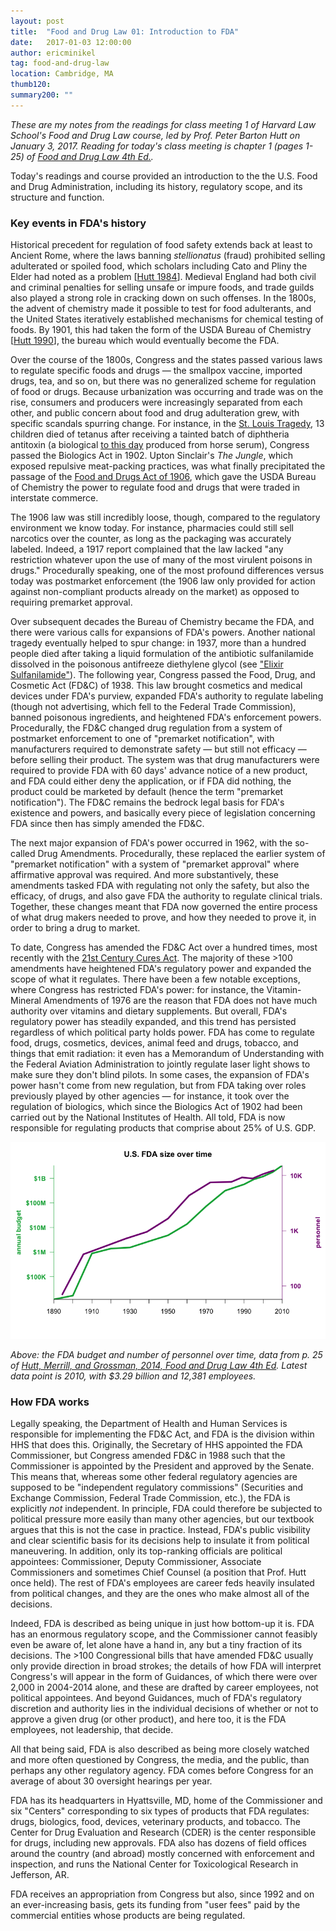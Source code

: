 ```yaml
---
layout: post
title:  "Food and Drug Law 01: Introduction to FDA"
date:   2017-01-03 12:00:00
author: ericminikel
tag: food-and-drug-law
location: Cambridge, MA
thumb120: 
summary200: ""
---
```


*These are my notes from the readings for class meeting 1 of Harvard Law School's Food and Drug Law course, led by Prof. Peter Barton Hutt on January 3, 2017. Reading for today's class meeting is chapter 1 (pages 1-25) of [Food and Drug Law 4th Ed.](http://a.co/2SDYPhS).*

Today's readings and course provided an introduction to the the U.S. Food and Drug Administration, including its history, regulatory scope, and its structure and function.

### Key events in FDA's history

Historical precedent for regulation of food safety extends back at least to Ancient Rome, where the laws banning *stellionatus* (fraud) prohibited selling adulterated or spoiled food, which scholars including Cato and Pliny the Elder had noted as a problem [[Hutt 1984]]. Medieval England had both civil and criminal penalties for selling unsafe or impure foods, and trade guilds also played a strong role in cracking down on such offenses. In the 1800s, the advent of chemistry made it possible to test for food adulterants, and the United States iteratively established mechanisms for chemical testing of foods. By 1901, this had taken the form of the USDA Bureau of Chemistry [[Hutt 1990]], the bureau which would eventually become the FDA.

Over the course of the 1800s, Congress and the states passed various laws to regulate specific foods and drugs &mdash; the smallpox vaccine, imported drugs, tea, and so on, but there was no generalized scheme for regulation of food or drugs. Because urbanization was occurring and trade was on the rise, consumers and producers were increasingly separated from each other, and public concern about food and drug adulteration grew, with specific scandals spurring change. For instance, in the [St. Louis Tragedy](http://www.fda.gov/AboutFDA/WhatWeDo/History/ProductRegulation/100YearsofBiologicsRegulation/ucm070022.htm#TheSt.LouisTragedyandEnactmentofthe1902BiologicsControlAct), 13 children died of tetanus after receiving a tainted batch of diphtheria antitoxin (a biological [to this day](https://www.cdc.gov/diphtheria/downloads/protocol.pdf) produced from horse serum), Congress passed the Biologics Act in 1902. Upton Sinclair's *The Jungle*, which exposed repulsive meat-packing practices, was what finally precipitated the passage of the [Food and Drugs Act of 1906](https://en.wikipedia.org/wiki/Pure_Food_and_Drug_Act), which gave the USDA Bureau of Chemistry the power to regulate food and drugs that were traded in interstate commerce.

The 1906 law was still incredibly loose, though, compared to the regulatory environment we know today. For instance, pharmacies could still sell narcotics over the counter, as long as the packaging was accurately labeled. Indeed, a 1917 report complained that the law lacked "any restriction whatever upon the use of many of the most virulent poisons in drugs." Procedurally speaking, one of the most profound differences versus today was postmarket enforcement (the 1906 law only provided for action against non-compliant products already on the market) as opposed to requiring premarket approval.

Over subsequent decades the Bureau of Chemistry became the FDA, and there were various calls for expansions of FDA's powers. Another national tragedy eventually helped to spur change: in 1937, more than a hundred people died after taking a liquid formulation of the antibiotic sulfanilamide dissolved in the poisonous antifreeze diethylene glycol (see ["Elixir Sulfanilamide"](https://en.wikipedia.org/wiki/Elixir_sulfanilamide)). The following year, Congress passed the Food, Drug, and Cosmetic Act (FD&C) of 1938. This law brought cosmetics and medical devices under FDA's purview, expanded FDA's authority to regulate labeling (though not advertising, which fell to the Federal Trade Commission), banned poisonous ingredients, and heightened FDA's enforcement powers. Procedurally, the FD&C changed drug regulation from a system of postmarket enforcement to one of "premarket notification", with manufacturers required to demonstrate safety &mdash; but still not efficacy &mdash; before selling their product. The system was that drug manufacturers were required to provide FDA with 60 days' advance notice of a new product, and FDA could either deny the application, or if FDA did nothing, the product could be marketed by default (hence the term "premarket notification"). The FD&C remains the bedrock legal basis for FDA's existence and powers, and basically every piece of legislation concerning FDA since then has simply amended the FD&C.

The next major expansion of FDA's power occurred in 1962, with the so-called Drug Amendments. Procedurally, these replaced the earlier system of "premarket notification" with a system of "premarket approval" where affirmative approval was required. And more substantively, these amendments tasked FDA with regulating not only the safety, but also the efficacy, of drugs, and also gave FDA the authority to regulate clinical trials. Together, these changes meant that FDA now governed the entire process of what drug makers needed to prove, and how they needed to prove it, in order to bring a drug to market.

To date, Congress has amended the FD&C Act over a hundred times, most recently with the [21st Century Cures Act](/2016/12/13/21st-century-cures/). The majority of these >100 amendments have heightened FDA's regulatory power and expanded the scope of what it regulates. There have been a few notable exceptions, where Congress has restricted FDA's power: for instance, the Vitamin-Mineral Amendments of 1976 are the reason that FDA does not have much authority over vitamins and dietary supplements. But overall, FDA's regulatory power has steadily expanded, and this trend has persisted regardless of which political party holds power. FDA has come to regulate food, drugs, cosmetics, devices, animal feed and drugs, tobacco, and things that emit radiation: it even has a Memorandum of Understanding with the Federal Aviation Administration to jointly regulate laser light shows to make sure they don't blind pilots. In some cases, the expansion of FDA's power hasn't come from new regulation, but from FDA taking over roles previously played by other agencies &mdash; for instance, it took over the regulation of biologics, which since the Biologics Act of 1902 had been carried out by the National Institutes of Health. All told, FDA is now responsible for regulating products that comprise about 25% of U.S. GDP.

![](/media/2017/01/fda_size_over_time.png)

*Above: the FDA budget and number of personnel over time, data from p. 25 of [Hutt, Merrill, and Grossman, 2014, Food and Drug Law 4th Ed](http://a.co/2SDYPhS). Latest data point is 2010, with $3.29 billion and 12,381 employees.*

### How FDA works

Legally speaking, the Department of Health and Human Services is responsible for implementing the FD&C Act, and FDA is the division within HHS that does this. Originally, the Secretary of HHS appointed the FDA Commissioner, but Congress amended FD&C in 1988 such that the Commissioner is appointed by the President and approved by the Senate. This means that, whereas some other federal regulatory agencies are supposed to be "independent regulatory commissions" (Securities and Exchange Commission, Federal Trade Commission, etc.), the FDA is explicitly *not* independent. In principle, FDA could therefore be subjected to political pressure more easily than many other agencies, but our textbook argues that this is not the case in practice. Instead, FDA's public visibility and clear scientific basis for its decisions help to insulate it from political maneuvering. In addition, only its top-ranking officials are political appointees: Commissioner, Deputy Commissioner, Associate Commissioners and sometimes Chief Counsel (a position that Prof. Hutt once held). The rest of FDA's employees are career feds heavily insulated from political changes, and they are the ones who make almost all of the decisions.

Indeed, FDA is described as being unique in just how bottom-up it is. FDA has an enormous regulatory scope, and the Commissioner cannot feasibly even be aware of, let alone have a hand in, any but a tiny fraction of its decisions. The >100 Congressional bills that have amended FD&C usually only provide direction in broad strokes; the details of how FDA will interpret Congress's will appear in the form of Guidances, of which there were over 2,000 in 2004-2014 alone, and these are drafted by career employees, not political appointees. And beyond Guidances, much of FDA's regulatory discretion and authority lies in the individual decisions of whether or not to approve a given drug (or other product), and here too, it is the FDA employees, not leadership, that decide.

All that being said, FDA is also described as being more closely watched and more often questioned by Congress, the media, and the public, than perhaps any other regulatory agency. FDA comes before Congress for an average of about 30 oversight hearings per year. 

FDA has its headquarters in Hyattsville, MD, home of the Commissioner and six "Centers" corresponding to six types of products that FDA regulates: drugs, biologics, food, devices, veterinary products, and tobacco. The Center for Drug Evaluation and Research (CDER) is the center responsible for drugs, including new approvals. FDA also has dozens of field offices around the country (and abroad) mostly concerned with enforcement and inspection, and runs the National Center for Toxicological Research in Jefferson, AR.

FDA receives an appropriation from Congress but also, since 1992 and on an ever-increasing basis, gets its funding from "user fees" paid by the commercial entities whose products are being regulated.





[Hutt 1984]: http://dx.doi.org/10.1146/annurev.nu.04.070184.000245 "Government Regulation of the Integrity of the Food Supply. Annual Review of Nutrition Vol. 4: 1-21 (Volume publication date July 1984). DOI: 10.1146/annurev.nu.04.070184.000245 Peter Barton Hutt"

[Hutt 1990]: http://heinonline.org/HOL/LandingPage?handle=hein.journals/foodlj45&div=15&id=&page= "45 Food Drug Cosm. L.J. 17 (1990)  Symposium on the History of Fifty Years of Food Regulation under the Federal Food, Drug, and Cosmetic Act: A Historical Introduction"